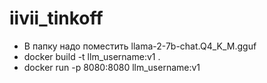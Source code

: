 # iivii_tinkoff
* В папку надо поместить llama-2-7b-chat.Q4_K_M.gguf
* docker build -t llm_username:v1 .
* docker run -p 8080:8080 llm_username:v1
